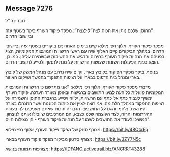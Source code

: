 ## Message 7276

דובר צה״ל:

״החוסן שלכם נותן את הכוח לצה״ל לנצח״: מפקד פיקוד העורף ביקר בעוטף עזה וביישובי הדרום

מפקד פיקוד העורף, אלוף רפי מילוא קיים בימים האחרונים ביקורים בעוטף עזה וביישובי הדרום. 
במהלך הביקורים קיים האלוף שיח עם ראשי הרשויות והמועצות המקומיות, הציג בפניהם את הנחיות פיקוד העורף בחירום והדגיש את החשיבות שבשמירה עליהן. 
כמו כן, הוצגו בפניו הפעולות השונות שעושות הרשויות על מנת לתמוך ולסייע לתושבי הדרום. 

בנוסף, ביקר מפקד הפיקוד בקיבוץ בארי, וקיים שיח נרחב עם מנהל המשק של קיבוץ בארי ומנהל בית הדפוס בבארי על רציפות התפקוד בהמשך ושיקום האיזור.

מדברי מפקד פיקוד העורף, אלוף רפי מילוא: ״אני מתרשם כי הרשויות והמועצות המקומיות פועלות כל העת למען התושבים ברגישות ובאופן מעורר הערכה. פיקוד העורף ימשיך לעבוד כתף אל כתף עם הרשויות, ילווה ויסייע בהגברת החוסן והשמירה על רציפות התפקוד במהלך הלחימה.
אני רוצה לציין את כיתות הכוננות אשר התנהלו בצורה הירואית, נלחמו והגנו על התושבים.
הגבורה והכוח שאתם מעניקים לנו בעזרת ההירתמות והרוח, לצד העוצמה שלנו כצבא, הם המרכיבים שיובילו אותנו לניצחון. 
המשיכו לעודד את התושבים לשמור על הנחיות פיקוד העורף - הן מצילות חיים".

מצורף סינק של מפקד פיקוד העורף, אלוף רפי מילוא: https://bit.ly/48OtxEp

מצורף סרטון מביקור מפקד פיקוד העורף בבארי: https://bit.ly/3ZY7N5c

מצורפות תמונות בנושא: https://IDFANC.activetrail.biz/ANCRRT43288

